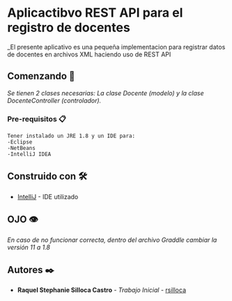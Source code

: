 # Aplicactibvo REST API para el registro de docentes

_El presente aplicativo es una pequeña implementacion para registrar datos de docentes en archivos XML haciendo uso de REST API

## Comenzando 🚀

_Se tienen 2 clases necesarias: La clase Docente (modelo) y la clase DocenteController (controlador)._


### Pre-requisitos 📋



```
Tener instalado un JRE 1.8 y un IDE para:
-Eclipse
-NetBeans
-IntelliJ IDEA
```




## Construido con 🛠️

* [IntelliJ](https://www.jetbrains.com/es-es/idea/download/#section=windows) - IDE utilizado

## OJO 👁

_En caso de no funcionar correcta, dentro del archivo Graddle cambiar la versión 11 a 1.8_ 

## Autores ✒️


* **Raquel Stephanie Silloca Castro** - *Trabajo Inicial* - [rsilloca](https://github.com/rsilloca/TrabajoFinalSD)

